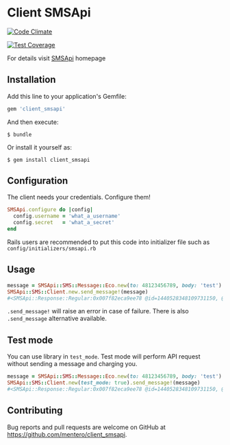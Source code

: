 # Client SMSApi

[![Code Climate](https://codeclimate.com/github/mentero/client_smsapi/badges/gpa.svg)](https://codeclimate.com/github/mentero/client_smsapi)

[![Test Coverage](https://codeclimate.com/github/mentero/client_smsapi/badges/coverage.svg)](https://codeclimate.com/github/mentero/client_smsapi/coverage)

For details visit [SMSApi](http://www.smsapi.pl/) homepage

## Installation

Add this line to your application's Gemfile:

```ruby
gem 'client_smsapi'
```

And then execute:

    $ bundle

Or install it yourself as:

    $ gem install client_smsapi

## Configuration

The client needs your credentials. Configure them!

```ruby
SMSApi.configure do |config|
  config.username = 'what_a_username'
  config.secret   = 'what_a_secret'
end
```

Rails users are recommended to put this code into initializer file such as `config/initializers/smsapi.rb`


## Usage

```ruby
message = SMSApi::SMS::Message::Eco.new(to: 48123456789, body: 'test')
SMSApi::SMS::Client.new.send_message!(message)
#<SMSApi::Response::Regular:0x007f82eca9ee78 @id=1440528348109731150, @points=0.07, @status=:ok>
```

`.send_message!` will raise an error in case of failure.
There is also `.send_message` alternative available.

## Test mode

You can use library in `test_mode`. Test mode will perform API request without sending a message and charging you.

```ruby
message = SMSApi::SMS::Message::Eco.new(to: 48123456789, body: 'test')
SMSApi::SMS::Client.new(test_mode: true).send_message!(message)
#<SMSApi::Response::Regular:0x007f82eca9ee78 @id=1440528348109731150, @points=0.07, @status=:ok>
```

## Contributing

Bug reports and pull requests are welcome on GitHub at https://github.com/mentero/client_smsapi.
